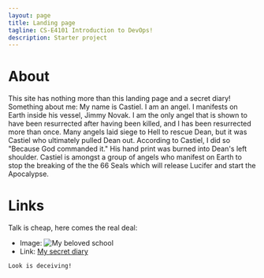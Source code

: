 ```yaml
---
layout: page
title: Landing page
tagline: CS-E4101 Introduction to DevOps!
description: Starter project
---
```


# About
This site has nothing more than this landing page and a secret diary!
Something about me: My name is Castiel. I am an angel. I manifests on Earth inside his vessel, Jimmy Novak. I am the only angel that is shown to have been resurrected after having been killed, and I has been resurrected more than once.
Many angels laid siege to Hell to rescue Dean, but it was Castiel who ultimately pulled Dean out. According to Castiel, I did so "Because God commanded it." His hand print was burned into Dean's left shoulder. Castiel is amongst a group of angels who manifest on Earth to stop the breaking of the the 66 Seals which will release Lucifer and start the Apocalypse.

# Links
Talk is cheap, here comes the real deal:
- Image: ![My beloved school](https://www.sttinfo.fi/data/images/00425/15f495be-4877-4152-a4b2-b5a66ddb6459-w_960_h_960.png)
- Link: [My secret diary](/diary-026.html)

`Look is deceiving!`
